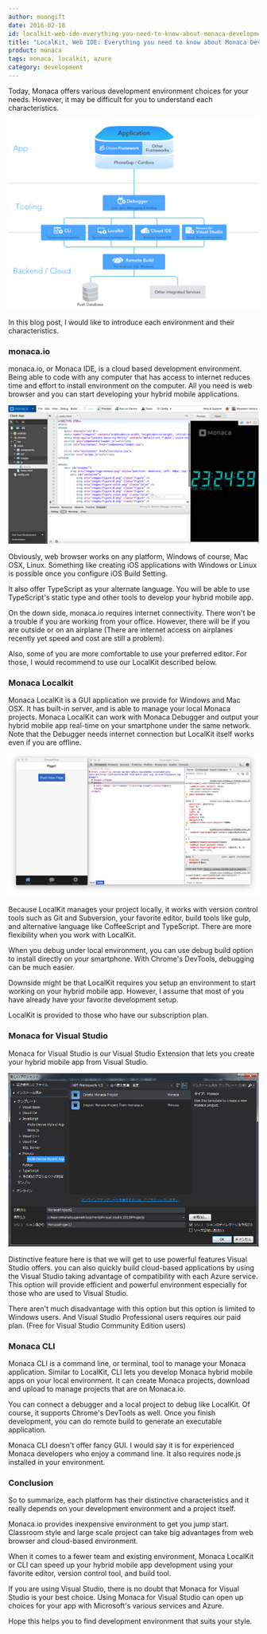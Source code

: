 ```yaml
---
author: moongift
date: 2016-02-18
id: localkit-web-ide-everything-you-need-to-know-about-monaca-development-environment
title: "LocalKit, Web IDE: Everything you need to know about Monaca Development Environment"
product: monaca
tags: monaca, localkit, azure
category: development
---
```



Today, Monaca offers various development environment choices for your needs.
However, it may be difficult for you to understand each characteristics.

![Monaca Development Platforms](/blog/content/images/2016/Mar/monaca-platforms.png)

In this blog post, I would like to introduce each environment and their characteristics.

<!-- more -->


### monaca.io

monaca.io, or Monaca IDE, is a cloud based development environment.
Being able to code with any computer that has access to internet reduces time and effort to install environment on the computer. All you need is web browser and you can start developing your hybrid mobile applications.


![monaca.io](/blog/content/images/2016/Mar/monaca-ide.png)


Obviously, web browser works on any platform, Windows of course, Mac OSX, Linux.
Something like creating iOS applications with Windows or Linux is possible once you configure iOS Build Setting.

It also offer TypeScript as your alternate language. You will be able to use TypeScript's static type and other tools to develop your hybrid mobile app.

On the down side, monaca.io requires internet connectivity.
There won't be a trouble if you are working from your office. However, there will be if you are outside or on an airplane (There are internet access on airplanes recently yet speed and cost are still a problem).

Also, some of you are more comfortable to use your preferred editor.
For those, I would recommend to use our LocalKit described below.


### Monaca Localkit


Monaca LocalKit is a GUI application we provide for Windows and Mac OSX.
It has built-in server, and is able to manage your local Monaca projects.
Monaca LocalKit can work with Monaca Debugger and output your hybrid mobile app real-time on your smartphone under the same network. Note that the Debugger needs internet connection but LocalKit itself works even if you are offline.

![Monaca LocalKit](/blog/content/images/2016/Mar/monaca-localkit.png)

Because LocalKit manages your project locally, it works with version control tools such as Git and Subversion, your favorite editor, build tools like gulp, and alternative language like CoffeeScript and TypeScript.
There are more flexibility when you work with LocalKit.

When you debug under local environment, you can use debug build option to install directly on your smartphone.
With Chrome's DevTools, debugging can be much easier.

Downside might be that LocalKit requires you setup an environment to start working on your hybrid mobile app.
However, I assume that most of you have already have your favorite development setup.

LocalKit is provided to those who have our subscription plan.


### Monaca for Visual Studio

Monaca for Visual Studio is our Visual Studio Extension that lets you create your hybrid mobile app from Visual Studio.

![Monaca for Visual Studio](/blog/content/images/2016/Mar/monaca-visual-studio.png)

Distinctive feature here is that we will get to use powerful features Visual Studio offers.
you can also quickly build cloud-based applications by using the Visual Studio taking advantage of compatibility with each Azure service.
This option will provide efficient and powerful environment especially for those who are used to Visual Studio.

There aren't much disadvantage with this option but this option is limited to Windows users.
And Visual Studio Professional users requires our paid plan. (Free for Visual Studio Community Edition users)


### Monaca CLI

Monaca CLI is a command line, or terminal, tool to manage your Monaca application.
Similar to LocalKit, CLI lets you develop Monaca hybrid mobile apps on your local environment.
It can create Monaca projects, download and upload to manage projects that are on Monaca.io.

You can connect a debugger and a local project to debug like LocalKit.
Of course, it supports Chrome's DevTools as well.
Once you finish development, you can do remote build to generate an executable application.


Monaca CLI doesn't offer fancy GUI. I would say it is for experienced Monaca developers who enjoy a command line.
It also requires node.js installed in your environment.


### Conclusion

So to summarize, each platform has their distinctive characteristics and it really depends on your development environment and a project itself.

Monaca.io provides inexpensive environment to get you jump start.
Classroom style and large scale project can take big advantages from web browser and cloud-based environment.

When it comes to a fewer team and existing environment, Monaca LocalKit or CLI can speed up your hybrid mobile app development using your favorite editor, version control tool, and build tool.

If you are using Visual Studio, there is no doubt that Monaca for Visual Studio is your best choice.
Using Monaca for Visual Studio can open up choices for your app with Microsoft's various services and Azure.

Hope this helps you to find development environment that suits your style.
